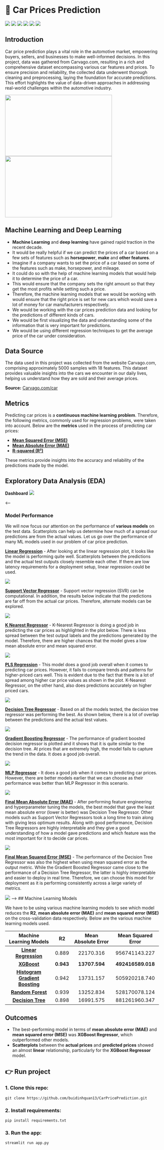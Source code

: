 # 🚙 Car Prices Prediction 

[![](https://img.shields.io/badge/Python-FFD43B?style=for-the-badge&logo=python&logoColor=darkgreen)](https://www.python.org)   [![](https://img.shields.io/badge/scikit_learn-F7931E?style=for-the-badge&logo=scikit-learn&logoColor=white)](https://scikit-learn.org/stable/) [![](https://img.shields.io/badge/Numpy-777BB4?style=for-the-badge&logo=numpy&logoColor=white)](https://numpy.org) [![](https://img.shields.io/badge/Pandas-2C2D72?style=for-the-badge&logo=pandas&logoColor=white)](https://pandas.pydata.org)  [![](https://img.shields.io/badge/Plotly-239120?style=for-the-badge&logo=plotly&logoColor=white)](https://plotly.com) [![](https://img.shields.io/badge/Keras-D00000?style=for-the-badge&logo=Keras&logoColor=white)](https://keras.io)

## Introduction

Car price prediction plays a vital role in the automotive market, empowering buyers, sellers, and businesses to make well-informed decisions. In this project, data was gathered from Carvago.com, resulting in a rich and comprehensive dataset encompassing various car features and prices. To ensure precision and reliability, the collected data underwent thorough cleaning and preprocessing, laying the foundation for accurate predictions. This effort highlights the value of data-driven approaches in addressing real-world challenges within the automotive industry.

<img src = "https://github.com/suhasmaddali/Images/blob/main/Car%20Prices%20Prediction%20GitHub%20Image%202.jpg" width = 350 height = 200/><img src = "https://github.com/suhasmaddali/Images/blob/main/Car%20Prices%20Prediction%20GitHub%20Image%203.jpg" width = 350 height = 200/>


## Machine Learning and Deep Learning

* __Machine Learning__ and __deep learning__ have gained rapid traction in the recent decade. 
* It would be really helpful if we can predict the prices of a car based on a few sets of features such as __horsepower__, __make__ and __other features__. 
* Imagine if a company wants to set the price of a car based on some of the features such as make, horsepower, and mileage. 
* It could do so with the help of machine learning models that would help it to determine the price of a car. 
* This would ensure that the company sets the right amount so that they get the most profits while setting such a price. 
* Therefore, the machine learning models that we would be working with would ensure that the right price is set for new cars which would save a lot of money for car manufacturers respectively.
* We would be working with the car prices prediction data and looking for the predictions of different kinds of cars. 
* We would be first visualizing the data and understanding some of the information that is very important for predictions. 
* We would be using different regression techniques to get the average price of the car under consideration.

<h2> Data Source</h2>

The data used in this project was collected from the website Carvago.com, comprising approximately 5000 samples with 18 features.
This dataset provides valuable insights into the cars we encounter in our daily lives, helping us understand how they are sold and their average prices.


__Source:__ [Carvago.com/car](https://carvago.com/cars)

## Metrics

Predicting car prices is a __continuous machine learning problem__. Therefore, the following metrics, commonly used for regression problems, were taken into account. Below are the __metrics__ used in the process of predicting car prices:  

* [__Mean Squared Error (MSE)__](https://scikit-learn.org/stable/modules/generated/sklearn.metrics.mean_squared_error.html)  
* [__Mean Absolute Error (MAE)__](https://scikit-learn.org/stable/modules/generated/sklearn.metrics.mean_absolute_error.html)  
* [__R-squared (R²)__](https://scikit-learn.org/stable/modules/generated/sklearn.metrics.r2_score.html)  

These metrics provide insights into the accuracy and reliability of the predictions made by the model.

## Exploratory Data Analysis (EDA)

**Dashboard**
<img src = "https://github.com/buidinhquan13/CarPricePrediction/blob/main/dashboard.png"/>

<--
### Model Performance

We will now focus our attention on the performance of __various models__ on the test data. Scatterplots can help us determine how much of a spread our predictions are from the actual values. Let us go over the performance of many ML models used in our problem of car price prediction. 

[__Linear Regression__](https://scikit-learn.org/stable/modules/generated/sklearn.linear_model.LinearRegression.html) - After looking at the linear regression plot, it looks like the model is performing quite well. Scatterplots between the predictions and the actual test outputs closely resemble each other. If there are low latency requirements for a deployment setup, linear regression could be used. 

<img src = "https://github.com/suhasmaddali/Car-Prices-Prediction/blob/main/images/LR%20Plot.png"/>

[__Support Vector Regressor__](https://scikit-learn.org/stable/modules/generated/sklearn.svm.SVR.html) - Support vector regression (SVR) can be computational. In addition, the results below indicate that the predictions are far off from the actual car prices. Therefore, alternate models can be explored. 

<img src = "https://github.com/suhasmaddali/Car-Prices-Prediction/blob/main/images/SVR%20Plot.png"/>

[__K Nearest Regressor__](https://scikit-learn.org/stable/modules/generated/sklearn.neighbors.KNeighborsRegressor.html) - K-Nearest Regressor is doing a good job in predicting the car prices as highlighted in the plot below. There is less spread between the test output labels and the predictions generated by the model. Therefore, there are higher chances that the model gives a low mean absolute error and mean squared error. 

<img src = "https://github.com/suhasmaddali/Car-Prices-Prediction/blob/main/images/K%20Neighbors%20Regressor.png"/>

[__PLS Regression__](https://scikit-learn.org/stable/modules/generated/sklearn.cross_decomposition.PLSRegression.html) - This model does a good job overall when it comes to predicting car prices. However, it fails to compare trends and patterns for higher-priced cars well. This is evident due to the fact that there is a lot of spread among higher car price values as shown in the plot. K-Nearest Regressor, on the other hand, also does predictions accurately on higher priced cars. 
 
<img src = "https://github.com/suhasmaddali/Car-Prices-Prediction/blob/main/images/PLS%20Regressor%20plot.png"/>

[__Decision Tree Regressor__](https://scikit-learn.org/stable/modules/generated/sklearn.tree.DecisionTreeRegressor.html) - Based on all the models tested, the decision tree regressor was performing the best. As shown below, there is a lot of overlap between the predictions and the actual test values. 

<img src = "https://github.com/suhasmaddali/Car-Prices-Prediction/blob/main/images/Decision%20Tree%20Plot.png"/>

[__Gradient Boosting Regressor__](https://scikit-learn.org/stable/modules/generated/sklearn.ensemble.GradientBoostingRegressor.html) - The performance of gradient boosted decision regressor is plotted and it shows that it is quite similar to the decision tree. At prices that are extremely high, the model fails to capture the trend in the data. It does a good job overall. 

<img src = "https://github.com/suhasmaddali/Car-Prices-Prediction/blob/main/images/GBDT%20Plot.png"/>

[__MLP Regressor__](https://scikit-learn.org/stable/modules/generated/sklearn.neural_network.MLPRegressor.html) - It does a good job when it comes to predicting car prices. However, there are better models earlier that we can choose as their performance was better than MLP Regressor in this scenario. 

<img src = "https://github.com/suhasmaddali/Car-Prices-Prediction/blob/main/images/MLP%20Regressor%20plot.png"/>

[__Final Mean Absolute Error (MAE)__](https://scikit-learn.org/stable/modules/generated/sklearn.metrics.mean_absolute_error.html) - After performing feature engineering and hyperparameter tuning the models, the best model that gave the least mean absolute error (lower is better) was Decision Tree Regressor. Other models such as Support Vector Regressors took a long time to train along with giving less optimum results. Along with good performance, Decision Tree Regressors are highly interpretable and they give a good understanding of how a model gave predictions and which feature was the most important for it to decide car prices. 

<img src = "https://github.com/suhasmaddali/Car-Prices-Prediction/blob/main/images/Final%20MAE.png"/>

[__Final Mean Squared Error (MSE)__](https://scikit-learn.org/stable/modules/generated/sklearn.metrics.mean_squared_error.html) - The performance of the Decision Tree Regressor was also the highest when using mean squared error as the output metric. While the Gradient Boosted Regressor came close to the performance of a Decision Tree Regressor, the latter is highly interpretable and easier to deploy in real time. Therefore, we can choose this model for deployment as it is performing consistently across a large variety of metrics. 

<img src = "https://github.com/suhasmaddali/Car-Prices-Prediction/blob/main/images/Final%20MSE.png"/>
-->
## Machine Learning Models 

We have to be using various machine learning models to see which model reduces the __R2__, __mean absolute error (MAE)__ and __mean squared error (MSE)__ on the cross-validation data respectively. Below are the various machine learning models used. 

| __Machine Learning Models__|__R2__| __Mean Absolute Error__| __Mean Squared Error__|
| :-:| :-:| :-:|:-:|
| [__Linear Regression__](https://scikit-learn.org/stable/modules/generated/sklearn.linear_model.LinearRegression.html)|0.889  |22170.316| 956741143.227|
| [__XGBoost__](https://xgboost.readthedocs.io/en/latest/python/sklearn_estimator.html)|__0.943__	|__13707.594__|	__492416589.018__|
|	[__Histogram Gradient Boosting__](https://scikit-learn.org/1.5/modules/generated/sklearn.ensemble.HistGradientBoostingRegressor.html)|	0.942|13731.157 |	505920218.740|
|	[__Random Forest__](https://scikit-learn.org/1.5/modules/generated/sklearn.ensemble.RandomForestRegressor.html)|	0.939| 13252.834|	528170078.124|
|	[__Decision Tree__](https://scikit-learn.org/1.5/modules/generated/sklearn.tree.DecisionTreeRegressor.html)|	0.898| 16991.575|	881261960.347|

## Outcomes

* The best-performing model in terms of __mean absolute error (MAE)__ and __mean squared error (MSE)__ was __XGBoost Regressor__, which outperformed other models.
* __Scatterplots__ between the __actual prices__ and __predicted prices__ showed an almost __linear__ relationship, particularly for the __XGBoost Regressor__ model.  

## 👉 Run project

### 1. Clone this repo:
<pre>
<code class="copyable">git clone https://github.com/buidinhquan13/CarPricePrediction.git</code>
</pre>

### 2. Install requirements:
<pre>
<code class="copyable">pip install requirements.txt</code>
</pre>

### 3. Run the app:
<pre>
<code class="copyable">streamlit run app.py</code>
</pre>



